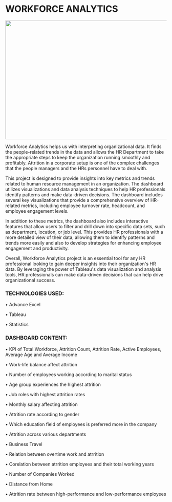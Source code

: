 # WORKFORCE ANALYTICS
<p align="center">
  <img width="600" height="370" src="https://github.com/user-attachments/assets/cdb2af05-d4ba-465f-9b3c-7d0757bfb801">
</p>

Workforce Analytics helps us with interpreting organizational data. It finds the people-related trends in the data and allows the HR Department to take the appropriate steps to keep the organization running smoothly and profitably. Attrition in a corporate setup is one of the complex challenges that the people managers and the HRs personnel have to deal with. 

This project is designed to provide insights into key metrics and trends related to human resource management in an organization. The dashboard utilizes visualizations and data analysis techniques to help HR professionals identify patterns and make data-driven decisions. The dashboard includes several key visualizations that provide a comprehensive overview of HR-related metrics, including employee turnover rate, headcount, and employee engagement levels.

In addition to these metrics, the dashboard also includes interactive features that allow users to filter and drill down into specific data sets, such as department, location, or job level. This provides HR professionals with a more detailed view of their data, allowing them to identify patterns and trends more easily and also to develop strategies for enhancing employee engagement and productivity.

Overall, Workforce Analytics project is an essential tool for any HR professional looking to gain deeper insights into their organization's HR data. By leveraging the power of Tableau's data visualization and analysis tools, HR professionals can make data-driven decisions that can help drive organizational success.

### TECHNOLOGIES USED:

• Advance Excel 

• Tableau

• Statistics

### DASHBOARD CONTENT:

• KPI of Total Workforce, Attrition Count, Attrition Rate, Active Employees, Average Age and Average Income

• Work-life balance affect attrition

• Number of employees working according to marital status

• Age group experiences the highest attrition

• Job roles with highest attrition rates

• Monthly salary affecting attrition 

• Attrition rate according to gender

• Which education field of employees is preferred more in the company

• Attrition across various departments

• Business Travel

• Relation between overtime work and atrrition

• Corelation between atrrition employees and their total working years

• Number of Companies Worked

• Distance from Home

• Attrition rate between high-performance and low-performance employees
